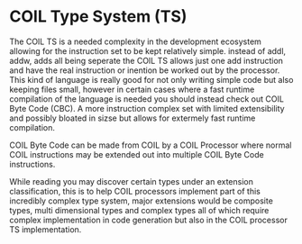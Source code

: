 # COIL Type System (TS)

The COIL TS is a needed complexity in the development ecosystem allowing for the instruction set to be kept relatively simple. instead of addl, addw, adds all being seperate the COIL TS allows just one add instruction and have the real instruction or inention be worked out by the processor. This kind of language is really good for not only writing simple code but also keeping files small, however in certain cases where a fast runtime compilation of the language is needed you should instead check out COIL Byte Code (CBC). A more instruction complex set with limited extensibility and possibly bloated in sizse but allows for extermely fast runtime compilation. 

COIL Byte Code can be made from COIL by a COIL Processor where normal COIL instructions may be extended out into multiple COIL Byte Code instructions.

While reading you may discover certain types under an extension classification, this is to help COIL processors implement part of this incredibly complex type system, major extensions would be composite types, multi dimensional types and complex types all of which require complex implementation in code generation but also in the COIL processor TS implementation.


